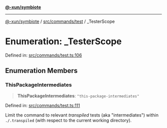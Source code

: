 [**@-xun/symbiote**](../../../../README.md)

***

[@-xun/symbiote](../../../../README.md) / [src/commands/test](../README.md) / \_TesterScope

# Enumeration: \_TesterScope

Defined in: [src/commands/test.ts:106](https://github.com/Xunnamius/symbiote/blob/c0ad42f4c6445e4425455b816e9c7314dfae3311/src/commands/test.ts#L106)

## Enumeration Members

### ThisPackageIntermediates

> **ThisPackageIntermediates**: `"this-package-intermediates"`

Defined in: [src/commands/test.ts:111](https://github.com/Xunnamius/symbiote/blob/c0ad42f4c6445e4425455b816e9c7314dfae3311/src/commands/test.ts#L111)

Limit the command to relevant _transpiled_ tests (aka "intermediates")
within `./.transpiled` (with respect to the current working directory).

